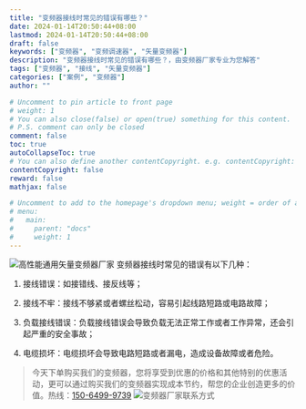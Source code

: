 ```yaml
---
title: "变频器接线时常见的错误有哪些？"
date: 2024-01-14T20:50:44+08:00
lastmod: 2024-01-14T20:50:44+08:00
draft: false
keywords: ["变频器", "变频调速器", "矢量变频器"]
description: "变频器接线时常见的错误有哪些？，由变频器厂家专业为您解答"
tags: ["变频器", "接线", "矢量变频器"]
categories: ["案例", "变频器"]
author: ""

# Uncomment to pin article to front page
# weight: 1
# You can also close(false) or open(true) something for this content.
# P.S. comment can only be closed
comment: false
toc: true
autoCollapseToc: true
# You can also define another contentCopyright. e.g. contentCopyright: "This is another copyright."
contentCopyright: false
reward: false
mathjax: false

# Uncomment to add to the homepage's dropdown menu; weight = order of article
# menu:
#   main:
#     parent: "docs"
#     weight: 1
---
```

![高性能通用矢量变频器厂家](/images/01.jpg "高性能通用矢量变频器厂家")
变频器接线时常见的错误有以下几种：

1. 接线错误：如接错线、接反线等；

1. 接线不牢：接线不够紧或者螺丝松动，容易引起线路短路或电路故障；

1. 负载接线错误：负载接线错误会导致负载无法正常工作或者工作异常，还会引起严重的安全事故；

1. 电缆损坏：电缆损坏会导致电路短路或者漏电，造成设备故障或者危险。

>今天下单购买我们的变频器，您将享受到优惠的价格和其他特别的优惠活动，更可以通过购买我们的变频器实现成本节约，帮您的企业创造更多的价值。热线：[150-6499-9739](tel:150-6499-9739)
![变频器厂家联系方式](/images/02.jpg "变频器厂家联系方式")